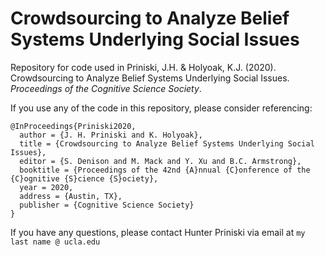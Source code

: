 # Crowdsourcing to Analyze Belief Systems Underlying Social Issues

Repository for code used in Priniski, J.H. & Holyoak, K.J. (2020). Crowdsourcing to Analyze Belief Systems Underlying Social Issues. *Proceedings of the Cognitive Science Society*.

If you use any of the code in this repository, please consider referencing: 
```
@InProceedings{Priniski2020,
  author = {J. H. Priniski and K. Holyoak},
  title = {Crowdsourcing to Analyze Belief Systems Underlying Social Issues},
  editor = {S. Denison and M. Mack and Y. Xu and B.C. Armstrong},
  booktitle = {Proceedings of the 42nd {A}nnual {C}onference of the {C}ognitive {S}cience {S}ociety},
  year = 2020,
  address = {Austin, TX},
  publisher = {Cognitive Science Society}
}
```

If you have any questions, please contact Hunter Priniski via email at `my last name @ ucla.edu `
